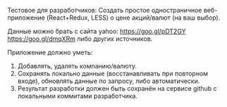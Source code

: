 Тестовое для разработчиков:
Создать простое одностраничное веб-приложение (React+Redux, LESS) о цене акций/валют (на ваш выбор).

Данные можно брать с сайта yahoo:
https://goo.gl/pDT2GY
https://goo.gl/dmqXRm
либо других источников.

Приложение должно уметь:

1. Добавлять, удалять компанию/валюту.
2. Сохранять локально данные (восстанавливать при повторном входе), обновлять данные по запросу, либо автоматически.
3. Результат разработки должен быть сохранён на сервисе github с локальными коммитами разработчика.
